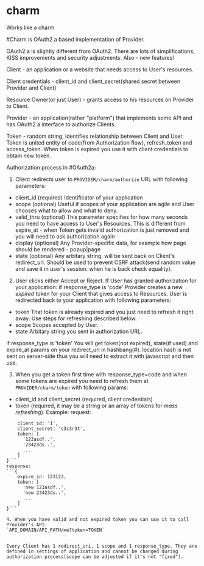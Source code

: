 charm
=====
Works like a charm

#Charm is OAuth2.a based implementation of Provider.

OAuth2.a is slightly different from OAuth2. There are lots of simplifications, KISS improvements and security adjustments. Also - new features! 

Client - an application or a website that needs access to User's resources.

Client credentials - client_id and client_secret(shared secret between Provider and Client)

Resource Owner(or just User) - grants access to his resources on Provider to Client. 

Provider - an application(rather "platform") that implements some API and has OAuth2.a interface to authorize Clients.

Token - random string, identifies relationship between Client and User. Token is united entity of code(from Authorization flow), refresh_token and access_token. When token is expired you use it with client credentials to obtain new token.

Authorization process in #OAuth2a:

1. Client redirects user to `PROVIDER/charm/authorize` URL with following parameters:
* client_id (required)
Identificator of your application
* scope (optional)
Useful if scopes of your application are agile and User chooses what to allow and what to deny.
* valid_thru (optional)
This parameter specifies for how many seconds you need to have access to User's Resources. This is different from expire_at - when Token gets invalid authorization is just removed and you will need to ask authorization again
* display (optional)
Any Provider-specific data, for example how page should be rendered - popup|page
* state (optional)
Any arbitary string, will be sent back on Client's redirect_uri. Should be used to prevent CSRF attack(send random value and save it in user's session. when he is back check equality).

2. User clicks either Accept or Reject. If User has granted authorization for your application:
if response_type is 'code'
Provider creates a new _expired_ token for your Client that gives access to Resources. User is redirected back to your application with following parameters:
* token
That token is already expired and you just need to refresh it right away. Use steps for refreshing described below.
* scope
Scopes accepted by User.
* state
Arbitary string you sent in authorization URL.

if response_type is 'token'
You will get token(not expired), state(if used) and expire_at params on your redirect_uri in hashbang(#). location.hash is not sent on server-side thus you will need to extract it with javascript and then use.

3. When you get a token first time with response_type=code and when some tokens are expired you need to refresh them at `PROVIDER/charm/token` with following params:
* client_id and client_secret (required, client credentials)
* token (required, it may be a string or an array of tokens for _mass refreshing_).
Example:
request:
```{
	client_id: '1',
	client_secret: 's3c3r3t',
	token: [
	  '123asdf..',
	  '23423ds..',
	  ...
	]
}```
response:
```{
	expire_in: 123123,
	token: [
	  'new 123asdf..',
	  'new 23423ds..',
	  ...
	]
}```

4. When you have valid and not expired token you can use it to call Provider's API:
`API_DOMAIN/API_PATH/me?token=TOKEN`


Every Client has 1 redirect_uri, 1 scope and 1 response_type. They are defined in settings of application and cannot be changed during authorization process(scope can be adjusted if it's not "fixed"). 

